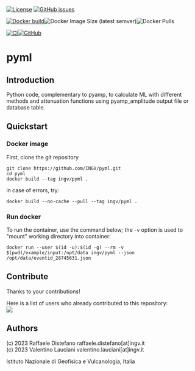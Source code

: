 [![License](https://img.shields.io/github/license/INGV/pyml.svg)](https://github.com/INGV/pyml/blob/main/LICENSE) [![GitHub issues](https://img.shields.io/github/issues/INGV/pyml.svg)](https://github.com/INGV/pyml/issues)

[![Docker build](https://img.shields.io/badge/docker%20build-from%20CI-yellow)](https://hub.docker.com/r/ingv/pyml)![Docker Image Size (latest semver)](https://img.shields.io/docker/image-size/ingv/pyml?sort=semver)![Docker Pulls](https://img.shields.io/docker/pulls/ingv/pyml)

[![CI](https://github.com/INGV/pyml/actions/workflows/docker-image.yml/badge.svg)](https://github.com/INGV/pyml/actions)[![GitHub](https://img.shields.io/static/v1?label=GitHub&message=Link%20to%20repository&color=blueviolet)](https://github.com/INGV/pyml)

# pyml
## Introduction
Python code, complementary to pyamp, to calculate ML with different methods and attenuation functions using pyamp_amplitude output file or database table.

## Quickstart
### Docker image
First, clone the git repository
```
git clone https://github.com/INGV/pyml.git
cd pyml
docker build --tag ingv/pyml .
```

in case of errors, try:
```
docker build --no-cache --pull --tag ingv/pyml .
```


### Run docker
To run the container, use the command below; the `-v` option is used to "mount" working directory into container:
```
docker run --user $(id -u):$(id -g) --rm -v $(pwd)/example/input:/opt/data ingv/pyml --json /opt/data/eventid_28745631.json 
```

## Contribute
Thanks to your contributions!

Here is a list of users who already contributed to this repository: \
<a href="https://github.com/ingv/pyml/graphs/contributors">
  <img src="https://contrib.rocks/image?repo=ingv/pyml" />
</a>

## Authors
(c) 2023 Raffaele Distefano raffaele.distefano[at]ingv.it \
(c) 2023 Valentino Lauciani valentino.lauciani[at]ingv.it

Istituto Nazionale di Geofisica e Vulcanologia, Italia
